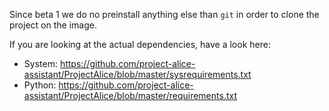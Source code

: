 Since beta 1 we do no preinstall anything else than `git` in order to clone the project on the image.

If you are looking at the actual dependencies, have a look here:

- System: https://github.com/project-alice-assistant/ProjectAlice/blob/master/sysrequirements.txt
- Python: https://github.com/project-alice-assistant/ProjectAlice/blob/master/requirements.txt
